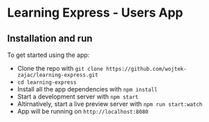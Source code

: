 # Learning Express - Users App

## Installation and run

To get started using the app:

* Clone the repo with `git clone https://github.com/wojtek-zajac/learning-express.git`
* `cd learning-express`
* Install all the app dependencies with `npm install`
* Start a development server with `npm start`
* Altirnatively, start a live preview server with `npm run start:watch`
* App will be running on `http://localhost:8080`